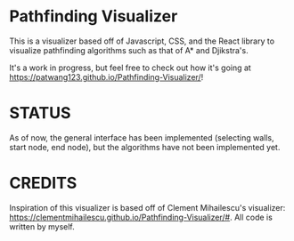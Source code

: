 # Pathfinding Visualizer

This is a visualizer based off of Javascript, CSS, and the React library to visualize pathfinding algorithms such as that of A* and Djikstra's.

It's a work in progress, but feel free to check out how it's going at https://patwang123.github.io/Pathfinding-Visualizer/!

# STATUS

As of now, the general interface has been implemented (selecting walls, start node, end node), but the algorithms have not been implemented yet.

# CREDITS

Inspiration of this visualizer is based off of Clement Mihailescu's visualizer: https://clementmihailescu.github.io/Pathfinding-Visualizer/#. All code is written by myself.